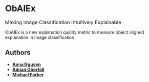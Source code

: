 # ObAlEx

<font size=3>Making Image Classification Intuitively Explainable</font>

ObAlEx is a new explanation quality metric to measure object aligned explanation in image classification

## Authors

* **[Anna Nguyen](https://www.aifb.kit.edu/web/Anna_Nguyen/en)**
* **[Adrian Oberföll](https://www.aifb.kit.edu/web/Adrian_Oberföll/en)**
* **[Michael Färber](https://www.aifb.kit.edu/web/Michael_Färber/en)**
